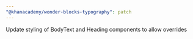 ```yaml
---
"@khanacademy/wonder-blocks-typography": patch
---
```


Update styling of BodyText and Heading components to allow overrides
